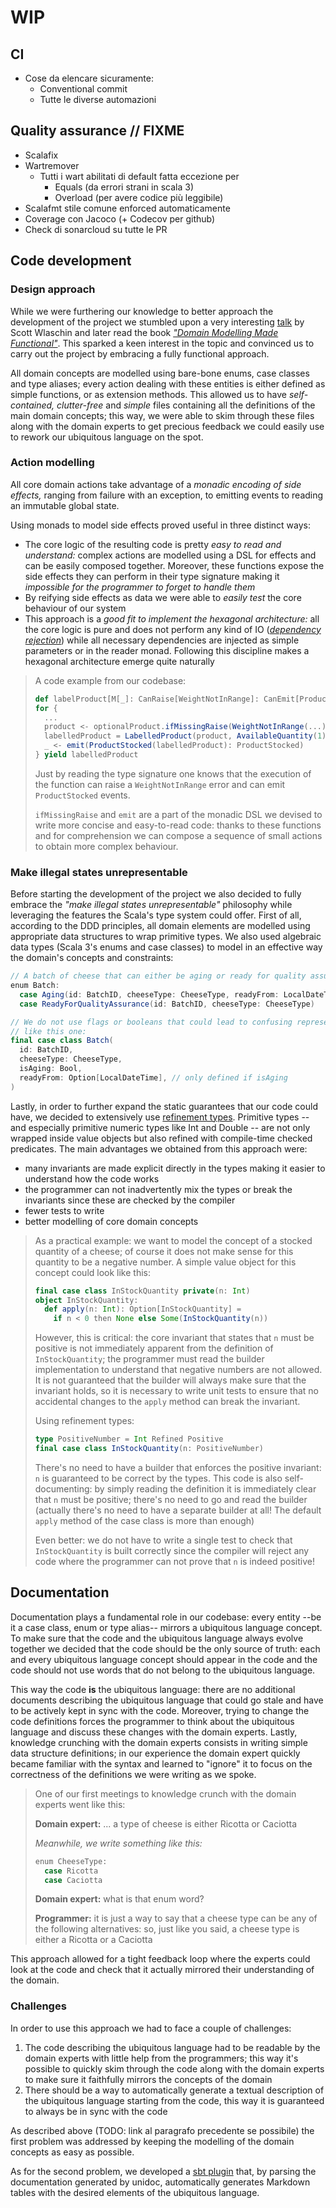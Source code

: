 # WIP

## CI

- Cose da elencare sicuramente:
  - Conventional commit
  - Tutte le diverse automazioni

## Quality assurance // FIXME

- Scalafix
- Wartremover
  - Tutti i wart abilitati di default fatta eccezione per
    - Equals (da errori strani in scala 3)
    - Overload (per avere codice più leggibile)
- Scalafmt stile comune enforced automaticamente
- Coverage con Jacoco (+ Codecov per github)
- Check di sonarcloud su tutte le PR

## Code development

### Design approach

While we were furthering our knowledge to better approach the development of the project we stumbled upon a very
interesting [talk](https://www.youtube.com/watch?v=2JB1_e5wZmU) by Scott Wlaschin and later read the book
[_"Domain Modelling Made Functional"_](https://pragprog.com/titles/swdddf/domain-modeling-made-functional/).
This sparked a keen interest in the topic and convinced us to carry out the project by embracing a fully functional
approach.

All domain concepts are modelled using bare-bone enums, case classes and type aliases; every action dealing with these
entities is either defined as simple functions, or as extension methods.
This allowed us to have _self-contained, clutter-free_ and _simple_ files containing all the definitions of the main
domain concepts; this way, we were able to skim through these files along with the domain experts to get precious
feedback we could easily use to rework our ubiquitous language on the spot.

### Action modelling

All core domain actions take advantage of a _monadic encoding of side effects,_ ranging from failure with an exception,
to emitting events to reading an immutable global state.

Using monads to model side effects proved useful in three distinct ways:

- The core logic of the resulting code is pretty _easy to read and understand:_ complex actions are modelled using a
  DSL for effects and can be easily composed together. Moreover, these functions expose the side effects they can
  perform in their type signature making it _impossible for the programmer to forget to handle them_
- By reifying side effects as data we were able to _easily test_ the core behaviour of our system
- This approach is a _good fit to implement the hexagonal architecture:_ all the core logic is pure and does not
  perform any kind of IO
  ([_dependency rejection_](https://blog.ploeh.dk/2017/01/27/from-dependency-injection-to-dependency-rejection/))
  while all necessary dependencies are injected as simple
  parameters or in the reader monad. Following this discipline makes a hexagonal architecture emerge quite naturally

> A code example from our codebase:
>
> ```scala
> def labelProduct[M[_]: CanRaise[WeightNotInRange]: CanEmit[ProductStocked]: Monad](...): M[LabelledProduct] =
> for {
>   ...
>   product <- optionalProduct.ifMissingRaise(WeightNotInRange(...): WeightNotInRange)
>   labelledProduct = LabelledProduct(product, AvailableQuantity(1), batch.id)
>   _ <- emit(ProductStocked(labelledProduct): ProductStocked)
> } yield labelledProduct
> ```
>
> Just by reading the type signature one knows that the execution of the function can raise a
> `WeightNotInRange` error and can emit `ProductStocked` events.
>
> `ifMissingRaise` and `emit` are a part of the monadic DSL we devised to write more concise
> and easy-to-read code: thanks to these functions and for comprehension we can compose a
> sequence of small actions to obtain more complex behaviour.

### Make illegal states unrepresentable

Before starting the development of the project we also decided to fully embrace the
_"make illegal states unrepresentable"_ philosophy while leveraging the features the Scala's type system could offer.
First of all, according to the DDD principles, all domain elements are modelled using appropriate data structures to
wrap primitive types.
We also used algebraic data types (Scala 3's enums and case classes) to model in an effective way the domain's concepts
and constraints:

```scala
// A batch of cheese that can either be aging or ready for quality assurance
enum Batch:
  case Aging(id: BatchID, cheeseType: CheeseType, readyFrom: LocalDateTime)
  case ReadyForQualityAssurance(id: BatchID, cheeseType: CheeseType)

// We do not use flags or booleans that could lead to confusing representations
// like this one:
final case class Batch(
  id: BatchID,
  cheeseType: CheeseType,
  isAging: Bool,
  readyFrom: Option[LocalDateTime], // only defined if isAging 
)
```

Lastly, in order to further expand the static guarantees that our code could have, we decided to extensively use
[refinement types](https://github.com/fthomas/refined).
Primitive types -- and especially primitive numeric types like Int and Double -- are not only wrapped inside value
objects but also refined with compile-time checked predicates. The main advantages we obtained from this approach were:

- many invariants are made explicit directly in the types making it easier to understand how the code works
- the programmer can not inadvertently mix the types or break the invariants since these are checked by the compiler
- fewer tests to write
- better modelling of core domain concepts

> As a practical example: we want to model the concept of a stocked quantity of a cheese; of course it does not
> make sense for this quantity to be a negative number. A simple value object for this concept could look like this:
>
> ```scala
> final case class InStockQuantity private(n: Int)
> object InStockQuantity:
>   def apply(n: Int): Option[InStockQuantity] =
>     if n < 0 then None else Some(InStockQuantity(n))
> ```
>
> However, this is critical: the core invariant that states that `n` must be positive is not immediately apparent
> from the definition of `InStockQuantity`; the programmer must read the builder implementation to understand that
> negative numbers are not allowed.
> It is not guaranteed that the builder will always make sure that the invariant holds, so it is necessary to write
> unit tests to ensure that no accidental changes to the `apply` method can break the invariant.
>
> Using refinement types:
>
> ```scala
> type PositiveNumber = Int Refined Positive
> final case class InStockQuantity(n: PositiveNumber)
> ```
>
> There's no need to have a builder that enforces the positive invariant: `n` is guaranteed to be correct by the types.
> This code is also self-documenting: by simply reading the definition it is immediately clear that `n` must be
> positive; there's no need to go and read the builder (actually there's no need to have a separate builder at all!
> The default `apply` method of the case class is more than enough)
>
> Even better: we do not have to write a single test to check that `InStockQuantity` is built correctly since the
> compiler will reject any code where the programmer can not prove that `n` is indeed positive!

## Documentation

Documentation plays a fundamental role in our codebase: every entity --be it a case class, enum or type alias--
mirrors a ubiquitous language concept. To make sure that the code and the ubiquitous language always evolve together
we decided that the code should be the only source of truth: each and every ubiquitous language concept should
appear in the code and the code should not use words that do not belong to the ubiquitous language.

This way the code __is__ the ubiquitous language: there are no additional documents describing the ubiquitous
language that could go stale and have to be actively kept in sync with the code.
Moreover, trying to change the code definitions forces the programmer to think about the ubiquitous language and discuss
these changes with the domain experts.
Lastly, knowledge crunching with the domain experts consists in writing simple data structure definitions; in our
experience the domain expert quickly became familiar with the syntax and learned to "ignore" it to
focus on the correctness of the definitions we were writing as we spoke.

> One of our first meetings to knowledge crunch with the domain experts went like this:
>
> __Domain expert:__ ... a type of cheese is either Ricotta or Caciotta
>
> _Meanwhile, we write something like this:_
>
> ```scala
> enum CheeseType:
>   case Ricotta
>   case Caciotta 
> ```
>
> __Domain expert:__ what is that enum word?
>
> __Programmer:__ it is just a way to say that a cheese type can be any of the following alternatives: so, just like you
> said, a cheese type is either a Ricotta or a Caciotta

This approach allowed for a tight feedback loop where the experts could look at the code and check that it actually
mirrored their understanding of the domain.

### Challenges

In order to use this approach we had to face a couple of challenges:

1. The code describing the ubiquitous language had to be readable by the domain experts with little help from the
   programmers; this way it's possible to quickly skim through the code along with the domain experts to make sure
   it faithfully mirrors the concepts of the domain
2. There should be a way to automatically generate a textual description of the ubiquitous language starting from the
   code, this way it is guaranteed to always be in sync with the code

As described above (TODO: link al paragrafo precedente se possibile) the first problem was addressed by keeping
the modelling of the domain concepts as easy as possible.

As for the second problem, we developed a [sbt plugin](https://github.com/atedeg/sbt-ubiquitous-scaladoc) that,
by parsing the documentation generated by unidoc, automatically generates Markdown tables with the desired elements of
the ubiquitous language.
